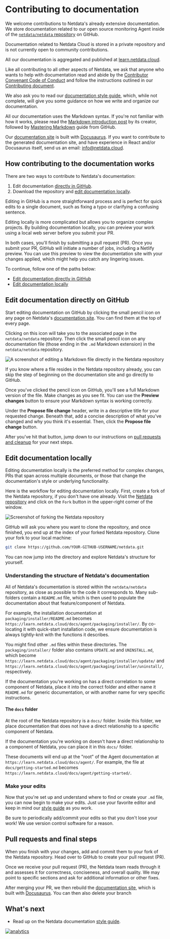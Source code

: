 <!--
title: "Contributing to documentation"
description: "Want to contribute to Netdata's documentation? This guide will set you up with the tools to help others learn about health and performance monitoring."
custom_edit_url: https://github.com/netdata/netdata/edit/master/docs/contributing/contributing-documentation.md
-->

# Contributing to documentation

We welcome contributions to Netdata's already extensive documentation. We store documentation related to our open source
monitoring Agent inside of the [`netdata/netdata` repository](https://github.com/netdata/netdata) on GitHub.

Documentation related to Netdata Cloud is stored in a private repository and is not currently open to community
contributions.

All our documentation is aggregated and published at [learn.netdata.cloud](https://learn.netdata.cloud/).

Like all contributing to all other aspects of Netdata, we ask that anyone who wants to help with documentation read and
abide by the [Contributor Convenant Code of Conduct](/CODE_OF_CONDUCT.md) and follow the
instructions outlined in our [Contributing document](/CONTRIBUTING.md).

We also ask you to read our [documentation style guide](/docs/contributing/style-guide.md), which, while not complete,
will give you some guidance on how we write and organize our documentation.

All our documentation uses the Markdown syntax. If you're not familiar with how it works, please read the [Markdown
introduction post](https://daringfireball.net/projects/markdown/) by its creator, followed by [Mastering
Markdown](https://guides.github.com/features/mastering-markdown/) guide from GitHub.

Our [documentation site](https://learn.netdata.cloud/) is built with [Docusaurus](https://v2.docusaurus.io/). If you
want to contribute to the generated documentation site, and have experience in React and/or Docusaurus itself, send us
an email: [info@netdata.cloud](mailto:info@netdata.cloud).

## How contributing to the documentation works

There are two ways to contribute to Netdata's documentation: 

1.  Edit documentation [directly in GitHub](#edit-documentation-directly-on-github).
2.  Download the repository and [edit documentation locally](#edit-documentation-locally).

Editing in GitHub is a more straightforward process and is perfect for quick edits to a single document, such as fixing
a typo or clarifying a confusing sentence.

Editing locally is more complicated but allows you to organize complex projects. By building documentation locally, you
can preview your work using a local web server before you submit your PR.

In both cases, you'll finish by submitting a pull request (PR). Once you submit your PR, GitHub will initiate a number
of jobs, including a Netlify preview. You can use this preview to view the documentation site with your changes applied,
which might help you catch any lingering issues.

To continue, follow one of the paths below:

-   [Edit documentation directly in GitHub](#edit-documentation-directly-on-github)
-   [Edit documentation locally](#edit-documentation-locally)

## Edit documentation directly on GitHub

Start editing documentation on GitHub by clicking the small pencil icon on any page on Netdata's [documentation
site](https://learn.netdata.cloud/). You can find them at the top of every page.

Clicking on this icon will take you to the associated page in the `netdata/netdata` repository. Then click the small
pencil icon on any documentation file (those ending in the `.md` Markdown extension) in the `netdata/netdata`
repository.

![A screenshot of editing a Markdown file directly in the Netdata
repository](https://user-images.githubusercontent.com/1153921/59637188-10426d00-910a-11e9-99f2-ec564d6fb7d5.png)

If you know where a file resides in the Netdata repository already, you can skip the step of beginning on the
documentation site and go directly to GitHub.

Once you've clicked the pencil icon on GitHub, you'll see a full Markdown version of the file. Make changes as you see
fit. You can use the **Preview changes** button to ensure your Markdown syntax is working correctly.

Under the **Propose file change** header, write in a descriptive title for your requested change. Beneath that, add a
concise description of what you've changed and why you think it's essential. Then, click the **Propose file change**
button.

After you've hit that button, jump down to our instructions on [pull requests and
cleanup](#pull-requests-and-final-steps) for your next steps.

## Edit documentation locally

Editing documentation locally is the preferred method for complex changes, PRs that span across multiple documents, or
those that change the documentation's style or underlying functionality.

Here is the workflow for editing documentation locally. First, create a fork of the Netdata repository, if you don't
have one already. Visit the [Netdata repository](https://github.com/netdata/netdata) and click on the `Fork` button in
the upper-right corner of the window.

![Screenshot of forking the Netdata
repository](https://user-images.githubusercontent.com/1153921/59873572-25f5a380-9351-11e9-92a4-a681fe4a2ed9.png)

GitHub will ask you where you want to clone the repository, and once finished, you end up at the index of your forked
Netdata repository. Clone your fork to your local machine:

```bash
git clone https://github.com/YOUR-GITHUB-USERNAME/netdata.git
```

You can now jump into the directory and explore Netdata's structure for yourself.

### Understanding the structure of Netdata's documentation

All of Netdata's documentation is stored within the `netdata/netdata` repository, as close as possible to the code it
corresponds to. Many sub-folders contain a `README.md` file, which is then used to populate the documentation about that
feature/component of Netdata.

For example, the installation documentation at `packaging/installer/README.md` becomes
`https://learn.netdata.cloud/docs/agent/packaging/installer/`. By co-locating it with quick-start installation code, we
ensure documentation is always tightly-knit with the functions it describes.

You might find other `.md` files within these directories. The `packaging/installer/` folder also contains `UPDATE.md`
and `UNINSTALL.md`, which become `https://learn.netdata.cloud/docs/agent/packaging/installer/update/` and
`https://learn.netdata.cloud/docs/agent/packaging/installer/uninstall/`, respectively.

If the documentation you're working on has a direct correlation to some component of Netdata, place it into the correct
folder and either name it `README.md` for generic documentation, or with another name for very specific instructions.

#### The `docs` folder

At the root of the Netdata repository is a `docs/` folder. Inside this folder, we place documentation that does not have
a direct relationship to a specific component of Netdata.

If the documentation you're working on doesn't have a direct relationship to a component of Netdata, you can place it in
this `docs/` folder.

These documents will end up at the "root" of the Agent documentation at `https://learn.netdata.cloud/docs/agent/`. For
example, the file at `docs/getting-started.md` becomes `https://learn.netdata.cloud/docs/agent/getting-started/`.

### Make your edits

Now that you're set up and understand where to find or create your `.md` file, you can now begin to make your edits.
Just use your favorite editor and keep in mind our [style guide](style-guide.md) as you work.

Be sure to periodically add/commit your edits so that you don't lose your work! We use version control software for a
reason.

## Pull requests and final steps

When you finish with your changes, add and commit them to your fork of the Netdata repository. Head over to GitHub to
create your pull request (PR).

Once we receive your pull request (PR), the Netdata team reads through it and assesses it for correctness, conciseness,
and overall quality. We may point to specific sections and ask for additional information or other fixes.

After merging your PR, we then rebuild the [documentation site](https://learn.netdata.cloud), which is built with
[Docusaurus](https://v2.docusaurus.io/). You can then also delete your branch 

## What's next

-   Read up on the Netdata documentation [style guide](style-guide.md).

[![analytics](https://www.google-analytics.com/collect?v=1&aip=1&t=pageview&_s=1&ds=github&dr=https%3A%2F%2Fgithub.com%2Fnetdata%2Fnetdata&dl=https%3A%2F%2Fmy-netdata.io%2Fgithub%2Fdocs%2Fcontributing%2Fcontributing-documentation&_u=MAC~&cid=5792dfd7-8dc4-476b-af31-da2fdb9f93d2&tid=UA-64295674-3)](<>)
